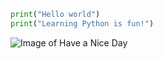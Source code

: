 
```Python
print("Hello world")
print("Learning Python is fun!")
```
![Image of Have a Nice Day](https://thegiftcentral.com/cdn/shop/products/s7onlowy4dg4aet71cm90x54_1024x1024@2x.png?v=1588361821)
